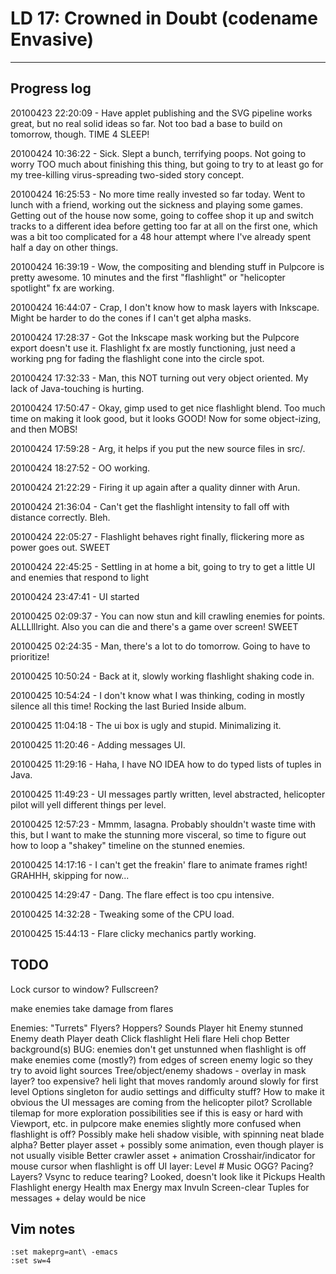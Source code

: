 # LD 17: Crowned in Doubt (codename Envasive)
-------------

## Progress log

20100423 22:20:09 - Have applet publishing and the SVG pipeline works great, but no real solid ideas so far. Not too bad a base to build on tomorrow, though. TIME 4 SLEEP!

20100424 10:36:22 - Sick. Slept a bunch, terrifying poops. Not going to worry TOO much about finishing this thing, but going to try to at least go for my tree-killing virus-spreading two-sided story concept.

20100424 16:25:53 - No more time really invested so far today. Went to lunch with a friend, working out the sickness and playing some games. Getting out of the house now some, going to coffee shop it up and switch tracks to a different idea before getting too far at all on the first one, which was a bit too complicated for a 48 hour attempt where I've already spent half a day on other things.

20100424 16:39:19 - Wow, the compositing and blending stuff in Pulpcore is pretty awesome. 10 minutes and the first "flashlight" or "helicopter spotlight" fx are working.

20100424 16:44:07 - Crap, I don't know how to mask layers with Inkscape. Might be harder to do the cones if I can't get alpha masks.

20100424 17:28:37 - Got the Inkscape mask working but the Pulpcore export doesn't use it. Flashlight fx are mostly functioning, just need a working png for fading the flashlight cone into the circle spot.

20100424 17:32:33 - Man, this NOT turning out very object oriented. My lack of Java-touching is hurting.

20100424 17:50:47 - Okay, gimp used to get nice flashlight blend. Too much time on making it look good, but it looks GOOD! Now for some object-izing, and then MOBS!

20100424 17:59:28 - Arg, it helps if you put the new source files in src/.

20100424 18:27:52 - OO working.

20100424 21:22:29 - Firing it up again after a quality dinner with Arun.

20100424 21:36:04 - Can't get the flashlight intensity to fall off with distance correctly. Bleh.

20100424 22:05:27 - Flashlight behaves right finally, flickering more as power goes out. SWEET

20100424 22:45:25 - Settling in at home a bit, going to try to get a little UI and enemies that respond to light

20100424 23:47:41 - UI started

20100425 02:09:37 - You can now stun and kill crawling enemies for points. ALLLlllright. Also you can die and there's a game over screen! SWEET

20100425 02:24:35 - Man, there's a lot to do tomorrow. Going to have to prioritize!

20100425 10:50:24 - Back at it, slowly working flashlight shaking code in.

20100425 10:54:24 - I don't know what I was thinking, coding in mostly silence all this time! Rocking the last Buried Inside album.

20100425 11:04:18 - The ui box is ugly and stupid. Minimalizing it.

20100425 11:20:46 - Adding messages UI.

20100425 11:29:16 - Haha, I have NO IDEA how to do typed lists of tuples in Java.

20100425 11:49:23 - UI messages partly written, level abstracted, helicopter pilot will yell different things per level.

20100425 12:57:23 - Mmmm, lasagna. Probably shouldn't waste time with this, but I want to make the stunning more visceral, so time to figure out how to loop a "shakey" timeline on the stunned enemies.

20100425 14:17:16 - I can't get the freakin' flare to animate frames right! GRAHHH, skipping for now...

20100425 14:29:47 - Dang. The flare effect is too cpu intensive.

20100425 14:32:28 - Tweaking some of the CPU load.

20100425 15:44:13 - Flare clicky mechanics partly working.


## TODO

Lock cursor to window?
Fullscreen?

make enemies take damage from flares

Enemies:
  "Turrets"
  Flyers?
  Hoppers?
Sounds
  Player hit
  Enemy stunned
  Enemy death
  Player death
  Click flashlight
  Heli flare
  Heli chop
Better background(s)
BUG: enemies don't get unstunned when flashlight is off
make enemies come (mostly?) from edges of screen
enemy logic so they try to avoid light sources
Tree/object/enemy shadows - overlay in mask layer? too expensive?
heli light that moves randomly around slowly for first level
Options singleton for audio settings and difficulty stuff?
How to make it obvious the UI messages are coming from the helicopter pilot?
Scrollable tilemap for more exploration possibilities
  see if this is easy or hard with Viewport, etc. in pulpcore
make enemies slightly more confused when flashlight is off?
Possibly make heli shadow visible, with spinning neat blade alpha?
Better player asset + possibly some animation, even though player is not usually visible
Better crawler asset + animation
Crosshair/indicator for mouse cursor when flashlight is off
UI layer: Level #
Music
  OGG?
  Pacing?
  Layers?
Vsync to reduce tearing? Looked, doesn't look like it
Pickups
  Health
  Flashlight energy
  Health max
  Energy max
  Invuln
  Screen-clear
Tuples for messages + delay would be nice

## Vim notes

    :set makeprg=ant\ -emacs
    :set sw=4

